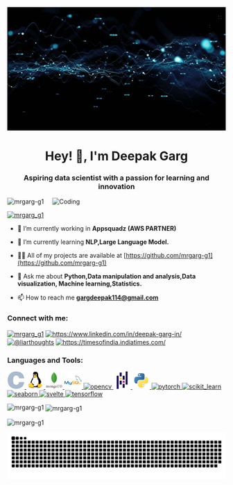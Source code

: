 <img src="https://github.com/mrgarg-g1/Certificates/blob/main/img1.jpg" alt="MasterHead" style="width:1000px;">
<h1 align="center">Hey! 👋, I'm Deepak Garg</h1>
<h3 align="center">Aspiring data scientist with a passion for learning and innovation</h3>
<img align="right" alt="Coding" width="400" src="https://github.com/mrgarg-g1/Certificates/blob/main/image_processing20210906-21747-1my2eko.gif">

<p align="left"> <img src="https://komarev.com/ghpvc/?username=mrgarg-g1&label=Profile%20views&color=0e75b6&style=flat" alt="mrgarg-g1" /> </p>

<p align="left"> <a href="https://twitter.com/mrgarg_g1" target="blank"><img src="https://img.shields.io/twitter/follow/mrgarg_g1?logo=twitter&style=for-the-badge" alt="mrgarg_g1" /></a> </p>

- 🔭 I’m currently working in **Appsquadz (AWS PARTNER)**

- 🌱 I’m currently learning **NLP,Large Language Model.**

- 👨‍💻 All of my projects are available at [https://github.com/mrgarg-g1](https://github.com/mrgarg-g1)

- 💬 Ask me about **Python,Data manipulation and analysis,Data visualization, Machine learning,Statistics.**

- 📫 How to reach me **gargdeepak114@gmail.com**



<h3 align="left">Connect with me:</h3>
<p align="left">
<a href="https://twitter.com/mrgarg_g1" target="blank"><img align="center" src="https://raw.githubusercontent.com/rahuldkjain/github-profile-readme-generator/master/src/images/icons/Social/twitter.svg" alt="mrgarg_g1" height="30" width="40" /></a>
<a href="https://linkedin.com/in/https://www.linkedin.com/in/deepak-garg-in/" target="blank"><img align="center" src="https://raw.githubusercontent.com/rahuldkjain/github-profile-readme-generator/master/src/images/icons/Social/linked-in-alt.svg" alt="https://www.linkedin.com/in/deepak-garg-in/" height="30" width="40" /></a>
<a href="https://medium.com/@liarthoughts" target="blank"><img align="center" src="https://raw.githubusercontent.com/rahuldkjain/github-profile-readme-generator/master/src/images/icons/Social/medium.svg" alt="@liarthoughts" height="30" width="40" /></a>
<a href="/https://timesofindia.indiatimes.com/" target="blank"><img align="center" src="https://raw.githubusercontent.com/rahuldkjain/github-profile-readme-generator/master/src/images/icons/Social/rss.svg" alt="https://timesofindia.indiatimes.com/" height="30" width="40" /></a>
</p>

<h3 align="left">Languages and Tools:</h3>
<p align="left"> <a href="https://www.cprogramming.com/" target="_blank" rel="noreferrer"> <img src="https://raw.githubusercontent.com/devicons/devicon/master/icons/c/c-original.svg" alt="c" width="40" height="40"/> </a> <a href="https://www.linux.org/" target="_blank" rel="noreferrer"> <img src="https://raw.githubusercontent.com/devicons/devicon/master/icons/linux/linux-original.svg" alt="linux" width="40" height="40"/> </a> <a href="https://www.mongodb.com/" target="_blank" rel="noreferrer"> <img src="https://raw.githubusercontent.com/devicons/devicon/master/icons/mongodb/mongodb-original-wordmark.svg" alt="mongodb" width="40" height="40"/> </a> <a href="https://www.mysql.com/" target="_blank" rel="noreferrer"> <img src="https://raw.githubusercontent.com/devicons/devicon/master/icons/mysql/mysql-original-wordmark.svg" alt="mysql" width="40" height="40"/> </a> <a href="https://opencv.org/" target="_blank" rel="noreferrer"> <img src="https://www.vectorlogo.zone/logos/opencv/opencv-icon.svg" alt="opencv" width="40" height="40"/> </a> <a href="https://pandas.pydata.org/" target="_blank" rel="noreferrer"> <img src="https://raw.githubusercontent.com/devicons/devicon/2ae2a900d2f041da66e950e4d48052658d850630/icons/pandas/pandas-original.svg" alt="pandas" width="40" height="40"/> </a> <a href="https://www.python.org" target="_blank" rel="noreferrer"> <img src="https://raw.githubusercontent.com/devicons/devicon/master/icons/python/python-original.svg" alt="python" width="40" height="40"/> </a> <a href="https://pytorch.org/" target="_blank" rel="noreferrer"> <img src="https://www.vectorlogo.zone/logos/pytorch/pytorch-icon.svg" alt="pytorch" width="40" height="40"/> </a> <a href="https://scikit-learn.org/" target="_blank" rel="noreferrer"> <img src="https://upload.wikimedia.org/wikipedia/commons/0/05/Scikit_learn_logo_small.svg" alt="scikit_learn" width="40" height="40"/> </a> <a href="https://seaborn.pydata.org/" target="_blank" rel="noreferrer"> <img src="https://seaborn.pydata.org/_images/logo-mark-lightbg.svg" alt="seaborn" width="40" height="40"/> </a> <a href="https://svelte.dev" target="_blank" rel="noreferrer"> <img src="https://upload.wikimedia.org/wikipedia/commons/1/1b/Svelte_Logo.svg" alt="svelte" width="40" height="40"/> </a> <a href="https://www.tensorflow.org" target="_blank" rel="noreferrer"> <img src="https://www.vectorlogo.zone/logos/tensorflow/tensorflow-icon.svg" alt="tensorflow" width="40" height="40"/> </a> </p>

<p><img align="left" src="https://github-readme-stats.vercel.app/api/top-langs?username=mrgarg-g1&show_icons=true&locale=en&layout=compact" alt="mrgarg-g1" /></p>

<p>&nbsp;<img align="center" src="https://github-readme-stats.vercel.app/api?username=mrgarg-g1&show_icons=true&locale=en" alt="mrgarg-g1" /></p>

<p><img align="center" src="https://github-readme-streak-stats.herokuapp.com/?user=mrgarg-g1&" alt="mrgarg-g1" /></p>


![snake gif](https://github.com/mrgarg-g1/Certificates/blob/output/github-contribution-grid-snake.svg)












